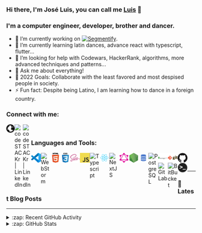 ### Hi there, I'm José Luis, you can call me [Luis][portfolio] 👋

<!--
**SalahAdDin/SalahAdDin** is a ✨ _special_ ✨ repository because its `README.md` (this file) appears on your GitHub profile.

Here are some ideas to get you started:

- 🔭 I’m currently working on ...
- 🌱 I’m currently learning ...
- 👯 I’m looking to collaborate on ...
- 🤔 I’m looking for help with ...
- 💬 Ask me about ...
- 📫 How to reach me: ...
- 😄 Pronouns: ...
- ⚡ Fun fact: ...
-->

### I'm a computer engineer, developer, brother and dancer.

- 🔭 I’m currently working on [<img alt="Segmentify" width="16px" src="https://avatars.githubusercontent.com/u/14087181?s=200&v=4" />][job].
- 🌱 I’m currently learning latin dances, advance react with typescript, flutter...
- 🤔 I’m looking for help with Codewars, HackerRank, algorithms, more advanced techniques and patterns...
- 💬 Ask me about everything!
- 🥅 2022 Goals: Collaborate with the least favored and most despised people in society.
- ⚡ Fun fact: Despite being Latino, I am learning how to dance in a foreign country.

### Connect with me:

[<img align="left" alt="uzmani.tech" width="22px" src="https://raw.githubusercontent.com/iconic/open-iconic/master/svg/globe.svg" />][portfolio]
[<img align="left" alt="codeSTACKr | LinkedIn" width="22px" src="https://cdn.jsdelivr.net/npm/simple-icons@v3/icons/linkedin.svg" />][linkedin]
[<img align="left" alt="codeSTACKr | LinkedIn" width="22px" src="https://cdn.jsdelivr.net/npm/simple-icons@3.13.0/icons/stackoverflow.svg" />][stackoverflow]

<br />

### Languages and Tools:

[<img align="left" alt="Visual Studio Code" width="26px" src="https://raw.githubusercontent.com/github/explore/80688e429a7d4ef2fca1e82350fe8e3517d3494d/topics/visual-studio-code/visual-studio-code.png" />][aboutme][<img align="left" alt="WebStorm" width="26px" src="https://cdn.icon-icons.com/icons2/2389/PNG/512/webstorm_logo_icon_144744.png" />][aboutme]
[<img align="left" alt="HTML5" width="26px" src="https://raw.githubusercontent.com/github/explore/80688e429a7d4ef2fca1e82350fe8e3517d3494d/topics/html/html.png" />][aboutme]
[<img align="left" alt="CSS3" width="26px" src="https://raw.githubusercontent.com/github/explore/80688e429a7d4ef2fca1e82350fe8e3517d3494d/topics/css/css.png" />][aboutme]
[<img align="left" alt="Sass" width="26px" src="https://raw.githubusercontent.com/github/explore/80688e429a7d4ef2fca1e82350fe8e3517d3494d/topics/sass/sass.png" />][aboutme]
[<img align="left" alt="JavaScript" width="26px" src="https://raw.githubusercontent.com/github/explore/80688e429a7d4ef2fca1e82350fe8e3517d3494d/topics/javascript/javascript.png" />][aboutme]
[<img align="left" alt="Typescript" width="26px" src="https://upload.wikimedia.org/wikipedia/commons/thumb/4/4c/Typescript_logo_2020.svg/1024px-Typescript_logo_2020.svg.png" />][aboutme]
[<img align="left" alt="React" width="26px" src="https://raw.githubusercontent.com/github/explore/80688e429a7d4ef2fca1e82350fe8e3517d3494d/topics/react/react.png" />][aboutme]
[<img align="left" alt="NextJS" width="26px" src="https://upload.wikimedia.org/wikipedia/commons/thumb/8/8e/Nextjs-logo.svg/2560px-Nextjs-logo.svg.png" />][aboutme]
[<img align="left" alt="GraphQL" width="26px" src="https://raw.githubusercontent.com/github/explore/80688e429a7d4ef2fca1e82350fe8e3517d3494d/topics/graphql/graphql.png" />][aboutme]
[<img align="left" alt="Node.js" width="26px" src="https://raw.githubusercontent.com/github/explore/80688e429a7d4ef2fca1e82350fe8e3517d3494d/topics/nodejs/nodejs.png" />][aboutme][<img align="left" alt="SQL" width="26px" src="https://raw.githubusercontent.com/github/explore/80688e429a7d4ef2fca1e82350fe8e3517d3494d/topics/sql/sql.png" />][aboutme]
[<img align="left" alt="PostgreSQL" width="26px" src="https://upload.wikimedia.org/wikipedia/commons/thumb/2/29/Postgresql_elephant.svg/800px-Postgresql_elephant.svg.png" />][aboutme]
[<img align="left" alt="MongoDB" width="26px" src="https://raw.githubusercontent.com/github/explore/80688e429a7d4ef2fca1e82350fe8e3517d3494d/topics/mongodb/mongodb.png" />][aboutme]
[<img align="left" alt="Git" width="26px" src="https://raw.githubusercontent.com/github/explore/80688e429a7d4ef2fca1e82350fe8e3517d3494d/topics/git/git.png" />][aboutme]
[<img align="left" alt="GitHub" width="26px" src="https://raw.githubusercontent.com/github/explore/78df643247d429f6cc873026c0622819ad797942/topics/github/github.png" />][aboutme]
[<img align="left" alt="GitLab" width="26px" src="https://cdn.icon-icons.com/icons2/2415/PNG/512/gitlab_original_logo_icon_146503.png" />][aboutme]
[<img align="left" alt="BitBucket" width="26px" src="https://upload.wikimedia.org/wikipedia/commons/thumb/0/0e/Bitbucket-blue-logomark-only.svg/1200px-Bitbucket-blue-logomark-only.svg.png" />][aboutme]
[<img align="left" alt="Terminal" width="26px" src="https://raw.githubusercontent.com/github/explore/80688e429a7d4ef2fca1e82350fe8e3517d3494d/topics/terminal/terminal.png" />][aboutme]

<br />
<br />

---

### 📕 Latest Blog Posts

<!-- BLOG-POST-LIST:START -->
<!-- BLOG-POST-LIST:END -->

---

<details>
  <summary>:zap: Recent GitHub Activity</summary>
  
<!--START_SECTION:activity-->
1. 🗣 Commented on [#112](https://github.com/nextui-org/nextui/issues/112) in [nextui-org/nextui](https://github.com/nextui-org/nextui)
2. 🗣 Commented on [#216](https://github.com/bubkoo/html-to-image/issues/216) in [bubkoo/html-to-image](https://github.com/bubkoo/html-to-image)
3. 🗣 Commented on [#29](https://github.com/strapi/rfcs/issues/29) in [strapi/rfcs](https://github.com/strapi/rfcs)
4. 🗣 Commented on [#200](https://github.com/NearHuscarl/flutter_login/issues/200) in [NearHuscarl/flutter_login](https://github.com/NearHuscarl/flutter_login)
5. 🗣 Commented on [#851](https://github.com/jhomlala/betterplayer/issues/851) in [jhomlala/betterplayer](https://github.com/jhomlala/betterplayer)
<!--END_SECTION:activity-->
</details>

<details>
  <summary> :zap: GitHub Stats</summary>

  <img align="left" alt="SalahAdDin's GitHub Stats" src="https://github-readme-stats.vercel.app/api?username=SalahAdDin" />

</details>

[portfolio]: https://www.uzmani.tech/
[job]: http://www.segmentify.com
[linkedin]: https://www.linkedin.com/in/jluissalaguna/
[stackoverflow]: https://www.stackoverflow.com/users/3826549/salahaddin
[aboutme]: https://www.uzmani.tech/about-me
